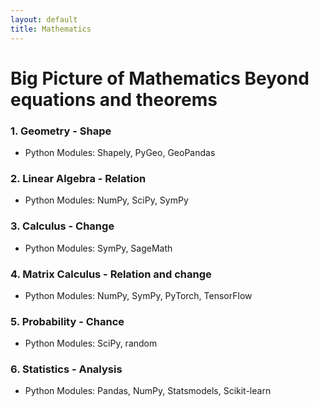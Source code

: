```yaml
---
layout: default
title: Mathematics
---
```


# Big Picture of Mathematics Beyond equations and theorems 

### 1. Geometry - Shape
- Python Modules: Shapely, PyGeo, GeoPandas


### 2. Linear Algebra - Relation
- Python Modules: NumPy, SciPy, SymPy


### 3. Calculus - Change
- Python Modules: SymPy, SageMath


### 4. Matrix Calculus - Relation and change
- Python Modules: NumPy, SymPy, PyTorch, TensorFlow


### 5. Probability - Chance
- Python Modules: SciPy, random


### 6. Statistics - Analysis
- Python Modules: Pandas, NumPy, Statsmodels, Scikit-learn
